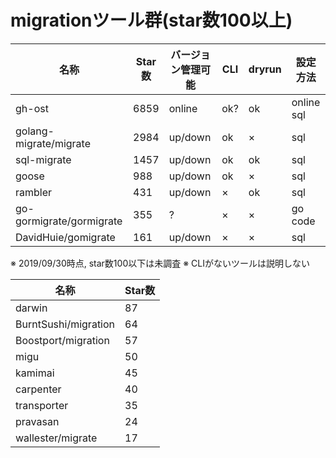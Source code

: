 # migrationツール群(star数100以上)
|名称  |Star数  |バージョン管理可能 |CLI |dryrun |設定方法  |
|---|---|---|---|---|---|
|gh-ost                     |6859 |online  |ok?|ok |online sql|
|golang-migrate/migrate     |2984 |up/down |ok |×  |sql       |
|sql-migrate                |1457 |up/down |ok |ok |sql       |
|goose                      |988  |up/down |ok |×  |sql       |
|rambler                    |431  |up/down |×  |ok |sql       |
|go-gormigrate/gormigrate   |355  |?       |×  |×  |go code   |
|DavidHuie/gomigrate        |161  |up/down |×  |×  |sql       |

※ 2019/09/30時点, star数100以下は未調査
※ CLIがないツールは説明しない

|名称  |Star数  |
|---|---|
|darwin |87 |
|BurntSushi/migration |64 |
|Boostport/migration |57 |
|migu |50 |
|kamimai |45 |
|carpenter |40 |
|transporter |35 |
|pravasan |24 |
|wallester/migrate |17 |